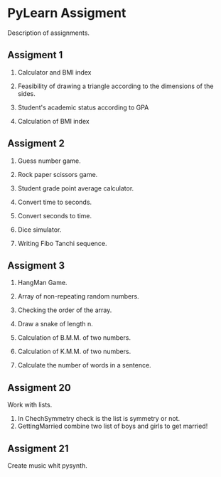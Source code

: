 # PyLearn Assigment

Description of assignments. 

## Assigment 1

1. Calculator and BMI index

2. Feasibility of drawing a triangle according to the dimensions of the sides.

3. Student's academic status according to GPA

4. Calculation of BMI index


## Assigment 2

1. Guess number game.

2. Rock paper scissors game.

3. Student grade point average calculator.

4. Convert time to seconds.

5. Convert seconds to time.

6. Dice simulator.

7. Writing Fibo Tanchi sequence.


## Assigment 3

1. HangMan Game.

2. Array of non-repeating random numbers.

3. Checking the order of the array.

4. Draw a snake of length n.

5. Calculation of B.M.M. of two numbers.

6. Calculation of K.M.M. of two numbers.

7. Calculate the number of words in a sentence.

## Assigment 20

Work with lists.

1. In ChechSymmetry check is the list is symmetry or not.
2. GettingMarried combine two list of boys and girls to get married!

## Assigment 21

Create music whit pysynth.
